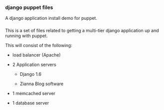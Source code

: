 ### django puppet files

A django application install demo for puppet.

### 

This is a set of files related to getting a multi-tier django application
up and running with puppet.

This will consist of the following:

- load balancer (Apache)
- 2 Application servers

  - Django 1.6

  - Zianna Blog software

- 1 memcached server

- 1 database server

